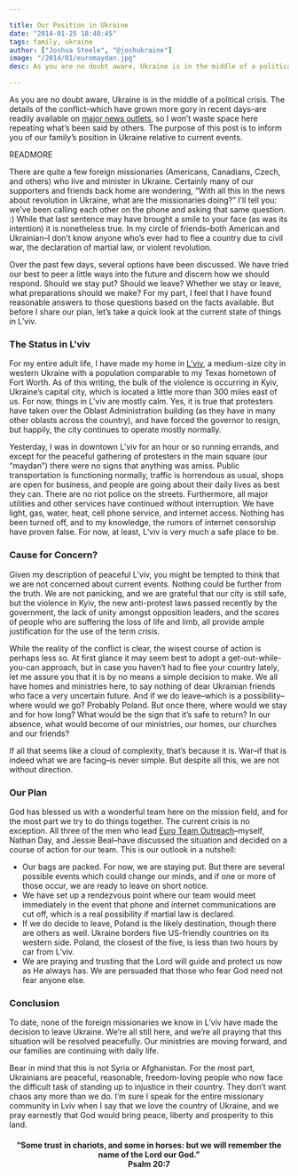 ```yaml
---

title: Our Position in Ukraine
date: "2014-01-25 18:40:45"
tags: family, ukraine
author: ["Joshua Steele", "@joshukraine"]
image: "/2014/01/euromaydan.jpg"
desc: As you are no doubt aware, Ukraine is in the middle of a political crisis.

---
```


As you are no doubt aware, Ukraine is in the middle of a political crisis. The details of the conflict–which have grown more gory in recent days–are readily available on <a title="KyivPost" href="http://www.kyivpost.com/" target="_blank">major news outlets</a>, so I won’t waste space here repeating what’s been said by others. The purpose of this post is to inform you of our family’s position in Ukraine relative to current events.

READMORE

There are quite a few foreign missionaries (Americans, Canadians, Czech, and others) who live and minister in Ukraine. Certainly many of our supporters and friends back home are wondering, “With all this in the news about revolution in Ukraine, what are the missionaries doing?” I’ll tell you: we’ve been calling each other on the phone and asking that same question. :) While that last sentence may have brought a smile to your face (as was its intention) it is nonetheless true. In my circle of friends–both American and Ukrainian–I don’t know anyone who’s ever had to flee a country due to civil war, the declaration of martial law, or violent revolution.

Over the past few days, several options have been discussed. We have tried our best to peer a little ways into the future and discern how we should respond. Should we stay put? Should we leave? Whether we stay or leave, what preparations should we make? For my part, I feel that I have found reasonable answers to those questions based on the facts available. But before I share our plan, let’s take a quick look at the current state of things in L’viv.

### The Status in L’viv

For my entire adult life, I have made my home in <a title="About L'viv" href="http://en.wikipedia.org/wiki/Lviv" target="_blank">L’viv</a>, a medium-size city in western Ukraine with a population comparable to my Texas hometown of Fort Worth. As of this writing, the bulk of the violence is occurring in Kyiv, Ukraine’s capital city, which is located a little more than 300 miles east of us. For now, things in L’viv are mostly calm. Yes, it is true that protesters have taken over the Oblast Administration building (as they have in many other oblasts across the country), and have forced the governor to resign, but happily, the city continues to operate mostly normally.

Yesterday, I was in downtown L’viv for an hour or so running errands, and except for the peaceful gathering of protesters in the main square (our “maydan”) there were no signs that anything was amiss. Public transportation is functioning normally, traffic is horrendous as usual, shops are open for business, and people are going about their daily lives as best they can. There are no riot police on the streets. Furthermore, all major utilities and other services have continued without interruption. We have light, gas, water, heat, cell phone service, and internet access. Nothing has been turned off, and to my knowledge, the rumors of internet censorship have proven false. For now, at least, L’viv is very much a safe place to be.

### Cause for Concern?

Given my description of peaceful L’viv, you might be tempted to think that we are not concerned about current events. Nothing could be further from the truth. We are not panicking, and we are grateful that our city is still safe, but the violence in Kyiv, the new anti-protest laws passed recently by the government, the lack of unity amongst opposition leaders, and the scores of people who are suffering the loss of life and limb, all provide ample justification for the use of the term *crisis*.

While the reality of the conflict is clear, the wisest course of action is perhaps less so. At first glance it may seem best to adopt a get-out-while-you-can approach, but in case you haven’t had to flee your country lately, let me assure you that it is by no means a simple decision to make. We all have homes and ministries here, to say nothing of dear Ukrainian friends who face a very uncertain future. And if we do leave–which is a possibility–where would we go? Probably Poland. But once there, where would we stay and for how long? What would be the sign that it’s safe to return? In our absence, what would become of our ministries, our homes, our churches and our friends?

If all that seems like a cloud of complexity, that’s because it is. War–if that is indeed what we are facing–is never simple. But despite all this, we are not without direction.

### Our Plan

God has blessed us with a wonderful team here on the mission field, and for the most part we try to do things together. The current crisis is no exception. All three of the men who lead <a title="Euro Team Outreach" href="http://www.euroteamoutreach.org" target="_blank">Euro Team Outreach</a>–myself, Nathan Day, and Jessie Beal–have discussed the situation and decided on a course of action for our team. This is our outlook in a nutshell:

* Our bags are packed. For now, we are staying put. But there are several possible events which could change our minds, and if one or more of those occur, we are ready to leave on short notice.
* We have set up a rendezvous point where our team would meet immediately in the event that phone and internet communications are cut off, which is a real possibility if martial law is declared.
* If we do decide to leave, Poland is the likely destination, though there are others as well. Ukraine borders five US-friendly countries on its western side. Poland, the closest of the five, is less than two hours by car from L’viv.
* We are praying and trusting that the Lord will guide and protect us now as He always has. We are persuaded that those who fear God need not fear anyone else.

### Conclusion

To date, none of the foreign missionaries we know in L’viv have made the decision to leave Ukraine. We’re all still here, and we’re all praying that this situation will be resolved peacefully. Our ministries are moving forward, and our families are continuing with daily life.

Bear in mind that this is not Syria or Afghanistan. For the most part, Ukrainians are peaceful, reasonable, freedom-loving people who now face the difficult task of standing up to injustice in their country. They don’t want chaos any more than we do. I’m sure I speak for the entire missionary community in Lviv when I say that we love the country of Ukraine, and we pray earnestly that God would bring peace, liberty and prosperity to this land.

<h4 style="text-align: center;">“Some trust in chariots, and some in horses: but we will remember the name of the Lord our God.”<br>Psalm 20:7</h4>
